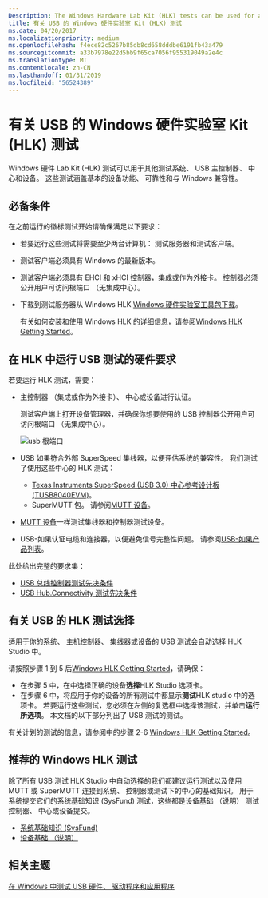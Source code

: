 ```yaml
---
Description: The Windows Hardware Lab Kit (HLK) tests can be used for additional testing of Systems, USB host controllers, hubs, and devices.
title: 有关 USB 的 Windows 硬件实验室 Kit (HLK) 测试
ms.date: 04/20/2017
ms.localizationpriority: medium
ms.openlocfilehash: f4ece82c5267b85db8cd658dddbe6191fb43a479
ms.sourcegitcommit: a33b7978e22d5bb9f65ca7056f955319049a2e4c
ms.translationtype: MT
ms.contentlocale: zh-CN
ms.lasthandoff: 01/31/2019
ms.locfileid: "56524389"
---
```

# <a name="windows-hardware-lab-kit-hlk-tests-for-usb"></a>有关 USB 的 Windows 硬件实验室 Kit (HLK) 测试


Windows 硬件 Lab Kit (HLK) 测试可以用于其他测试系统、 USB 主控制器、 中心和设备。 这些测试涵盖基本的设备功能、 可靠性和与 Windows 兼容性。

## <a name="prerequisites"></a>必备条件


在之前运行的徽标测试开始请确保满足以下要求：

-   若要运行这些测试将需要至少两台计算机： 测试服务器和测试客户端。
-   测试客户端必须具有 Windows 的最新版本。
-   测试客户端必须具有 EHCI 和 xHCI 控制器，集成或作为外接卡。 控制器必须公开用户可访问根端口 （无集成中心）。
-   下载到测试服务器从 Windows HLK [Windows 硬件实验室工具包下载](https://go.microsoft.com/fwlink/p/?linkid=285647)。

    有关如何安装和使用 Windows HLK 的详细信息，请参阅[Windows HLK Getting Started](https://docs.microsoft.com/windows-hardware/test/hlk/getstarted/windows-hlk-getting-started)。

## <a name="hardware-requirements-for-running-usb-tests-in-the-hlk"></a>在 HLK 中运行 USB 测试的硬件要求


若要运行 HLK 测试，需要：

-   主控制器 （集成或作为外接卡）、 中心或设备进行认证。

    测试客户端上打开设备管理器，并确保你想要使用的 USB 控制器公开用户可访问根端口 （无集成中心）。

    ![usb 根端口](images/roothubports.png)

-   USB 如果符合外部 SuperSpeed 集线器，以便评估系统的兼容性。 我们测试了使用这些中心的 HLK 测试：
    -   [Texas Instruments SuperSpeed (USB 3.0) 中心参考设计板 (TUSB8040EVM)](https://go.microsoft.com/fwlink/p/?linkid=248509)。
    -   SuperMUTT 包。 请参阅[MUTT 设备](microsoft-usb-test-tool--mutt--devices.md)。
-   [MUTT 设备](microsoft-usb-test-tool--mutt--devices.md)一样测试集线器和控制器测试设备。
-   USB-如果认证电缆和连接器，以便避免信号完整性问题。 请参阅[USB-如果产品列表](https://go.microsoft.com/fwlink/p/?linkid=617502)。

此处给出完整的要求集：

-   [USB 总线控制器测试先决条件](https://go.microsoft.com/fwlink/p/?linkid=617477)
-   [USB Hub.Connectivity 测试先决条件](https://go.microsoft.com/fwlink/p/?linkid=617499)

## <a name="hlk-test-selection-for-usb"></a>有关 USB 的 HLK 测试选择


适用于你的系统、 主机控制器、 集线器或设备的 USB 测试会自动选择 HLK Studio 中。

请按照步骤 1 到 5 后[Windows HLK Getting Started]( https://docs.microsoft.com/windows-hardware/test/hlk/getstarted/windows-hlk-getting-started)，请确保：

-   在步骤 5 中，在中选择正确的设备**选择**HLK Studio 选项卡。
-   在步骤 6 中，将应用于你的设备的所有测试中都显示**测试**HLK studio 中的选项卡。 若要运行这些测试，您必须在左侧的复选框中选择该测试，并单击**运行所选项**。 本文档的以下部分列出了 USB 测试的测试。

有关计划的测试的信息，请参阅中的步骤 2-6 [Windows HLK Getting Started]( https://docs.microsoft.com/windows-hardware/test/hlk/getstarted/windows-hlk-getting-started)。

## <a name="recommended-windows-hlk-tests"></a>推荐的 Windows HLK 测试

除了所有 USB 测试 HLK Studio 中自动选择的我们都建议运行测试以及使用 MUTT 或 SuperMUTT 连接到系统、 控制器或测试下的中心的基础知识。 用于系统提交它们的系统基础知识 (SysFund) 测试，这些都是设备基础 （说明） 测试控制器、 中心或设备提交。

-   [系统基础知识 (SysFund)](https://docs.microsoft.com/windows-hardware/test/hlk/testref/system-fundamentals-tests)
-   [设备基础 （说明）](https://docs.microsoft.com/windows-hardware/test/hlk/testref/device-devfund-tests)

## <a name="related-topics"></a>相关主题
[在 Windows 中测试 USB 硬件、 驱动程序和应用程序](usb-driver-testing-guide.md)  



